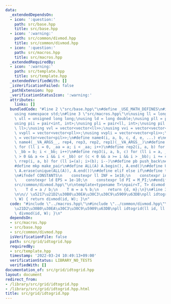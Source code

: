```yaml
---
data:
  _extendedDependsOn:
  - icon: ':question:'
    path: src/base.hpp
    title: src/base.hpp
  - icon: ':warning:'
    path: src/common/divmod.hpp
    title: src/common/divmod.hpp
  - icon: ':question:'
    path: src/macros.hpp
    title: src/macros.hpp
  _extendedRequiredBy:
  - icon: ':warning:'
    path: src/template.hpp
    title: src/template.hpp
  _extendedVerifiedWith: []
  _isVerificationFailed: false
  _pathExtension: hpp
  _verificationStatusIcon: ':warning:'
  attributes:
    links: []
  bundledCode: "#line 2 \"src/base.hpp\"\n#define _USE_MATH_DEFINES\n#include <bits/stdc++.h>\n\
    using namespace std;\n#line 3 \"src/macros.hpp\"\n\nusing ll = long long;\nusing\
    \ ull = unsigned long long;\nusing ld = long double;\nusing pll = pair<ll, ll>;\n\
    using pii = pair<int, int>;\nusing pli = pair<ll, int>;\nusing pil = pair<int,\
    \ ll>;\nusing vvl = vector<vector<ll>>;\nusing vvi = vector<vector<int>>;\nusing\
    \ vvpll = vector<vector<pll>>;\nusing vvpli = vector<vector<pli>>;\nusing vvpil\
    \ = vector<vector<pil>>;\n#define name4(i, a, b, c, d, e, ...) e\n#define rep(...)\
    \ name4(__VA_ARGS__, rep4, rep3, rep2, rep1)(__VA_ARGS__)\n#define rep1(i, a)\
    \ for (ll i = 0, _aa = a; i < _aa; i++)\n#define rep2(i, a, b) for (ll i = a,\
    \ _bb = b; i < _bb; i++)\n#define rep3(i, a, b, c) for (ll i = a, _bb = b; (c\
    \ > 0 && a <= i && i < _bb) or (c < 0 && a >= i && i > _bb); i += c)\n#define\
    \ rrep(i, a, b) for (ll i=(a); i>(b); i--)\n#define pb push_back\n#define eb emplace_back\n\
    #define mkp make_pair\n#define ALL(A) A.begin(), A.end()\n#define UNIQUE(A) sort(ALL(A)),\
    \ A.erase(unique(ALL(A)), A.end())\n#define elif else if\n#define tostr to_string\n\
    \n#ifndef CONSTANTS\n    constexpr ll INF = 1e18;\n    constexpr int MOD = 1000000007;\n\
    \    constexpr ld EPS = 1e-10;\n    constexpr ld PI = M_PI;\n#endif\n#line 3 \"\
    src/common/divmod.hpp\"\n\ntemplate<typename T>\npair<T, T> divmod(T a, T b) {\n\
    \    T d = a / b;\n    T m = a % b;\n    return {d, m};\n}\n#line 3 \"src/grid/idtogrid.hpp\"\
    \n\n// \u5217\u21D2\u30B0\u30EA\u30C3\u30C9\u5909\u63DB\npll idtogrid(ll id, ll\
    \ W) { return divmod(id, W); }\n"
  code: "#include \"../macros.hpp\"\n#include \"../common/divmod.hpp\"\n\n// \u5217\
    \u21D2\u30B0\u30EA\u30C3\u30C9\u5909\u63DB\npll idtogrid(ll id, ll W) { return\
    \ divmod(id, W); }\n"
  dependsOn:
  - src/macros.hpp
  - src/base.hpp
  - src/common/divmod.hpp
  isVerificationFile: false
  path: src/grid/idtogrid.hpp
  requiredBy:
  - src/template.hpp
  timestamp: '2022-03-24 10:49:13+09:00'
  verificationStatus: LIBRARY_NO_TESTS
  verifiedWith: []
documentation_of: src/grid/idtogrid.hpp
layout: document
redirect_from:
- /library/src/grid/idtogrid.hpp
- /library/src/grid/idtogrid.hpp.html
title: src/grid/idtogrid.hpp
---
```

